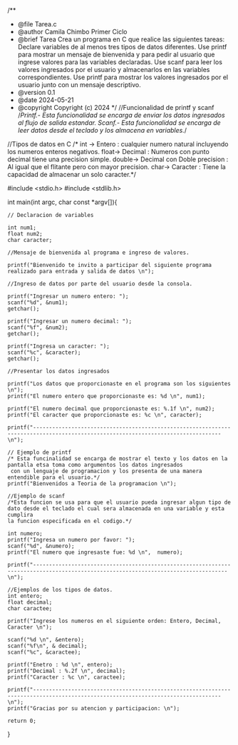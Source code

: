 /**
 * @file Tarea.c
 * @author Camila Chimbo   Primer Ciclo
 * @brief Tarea Crea un programa en C que realice las siguientes tareas:
    Declare variables de al menos tres tipos de datos diferentes.
    Use printf para mostrar un mensaje de bienvenida y para pedir al usuario que ingrese valores para las variables declaradas.
    Use scanf para leer los valores ingresados por el usuario y almacenarlos en las variables correspondientes.
    Use printf para mostrar los valores ingresados por el usuario junto con un mensaje descriptivo.
 * @version 0.1
 * @date 2024-05-21
 * @copyright Copyright (c) 2024
 */
//Funcionalidad de printf y scanf
/*Printf.- Esta funcionalidad se encarga de enviar los datos ingresados al flujo de salida estandar.
Scanf.- Esta funcionalidad se encarga de leer datos desde el teclado y los almacena en variables.*/

//Tipos de datos en C
/* int -> Entero : cualquier numero natural incluyendo los numeros enteros negativos.
float-> Decimal : Numeros con punto decimal tiene una precision simple.
double-> Decimal con Doble precision : Al igual que el flitante pero con mayor precision.
char-> Caracter : Tiene la capacidad de almacenar un solo caracter.*/

#include <stdio.h>
#include <stdlib.h>

int main(int argc, char const *argv[]){
   
    // Declaracion de variables

    int num1;
    float num2;
    char caracter;

    //Mensaje de bienvenida al programa e ingreso de valores.

    printf("Bienvenido te invito a participar del siguiente programa realizado para entrada y salida de datos \n");

    //Ingreso de datos por parte del usuario desde la consola.

    printf("Ingresar un numero entero: ");
    scanf("%d", &num1);
    getchar();

    printf("Ingresar un numero decimal: ");
    scanf("%f", &num2);
    getchar();

    printf("Ingresa un caracter: ");
    scanf("%c", &caracter);
    getchar();

    //Presentar los datos ingresados

    printf("Los datos que proporcionaste en el programa son los siguientes \n");
    printf("El numero entero que proporcionaste es: %d \n", num1);

    printf("El numero decimal que proporcionaste es: %.1f \n", num2);
    printf("El caracter que proporcionaste es: %c \n", caracter);

    printf("--------------------------------------------------------------------------------------------------------------------------------- \n");
    
    // Ejemplo de printf
    /* Esta funcinalidad se encarga de mostrar el texto y los datos en la pantalla etsa toma como argumentos los datos ingresados
     con un lenguaje de programacion y los presenta de una manera entendible para el usuario.*/
    printf("Bienvenidos a Teoria de la programacion \n");

    //Ejemplo de scanf
    /*Esta funcion se usa para que el usuario pueda ingresar algun tipo de dato desde el teclado el cual sera almacenada en una variable y esta cumplira 
    la funcion especificada en el codigo.*/

    int numero;
    printf("Ingresa un numero por favor: ");
    scanf("%d", &numero);
    printf("El numero que ingresaste fue: %d \n",  numero);

    printf("----------------------------------------------------------------------------------------------------------------------------------- \n");

    //Ejemplos de los tipos de datos.
    int entero;
    float decimal;
    char caractee;

    printf("Ingrese los numeros en el siguiente orden: Entero, Decimal, Caracter \n");

    scanf("%d \n", &entero);
    scanf("%f\n", & decimal);
    scanf("%c", &caractee);

    printf("Enetro : %d \n", entero);
    printf("Decimal : %.2f \n", decimal);
    printf("Caracter : %c \n", caractee);

    printf("--------------------------------------------------------------------------------------------------------------------------------- \n");
    printf("Gracias por su atencion y participacion: \n");
    
    return 0;
}
